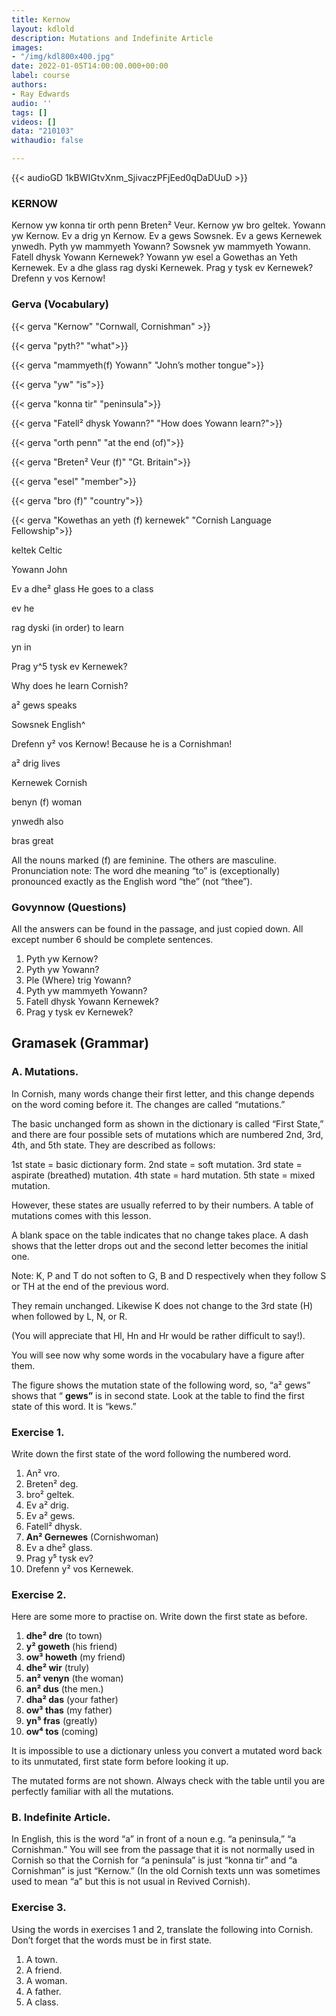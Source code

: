 ```yaml
---
title: Kernow
layout: kdlold
description: Mutations and Indefinite Article
images:
- "/img/kdl800x400.jpg"
date: 2022-01-05T14:00:00.000+00:00
label: course
authors:
- Ray Edwards
audio: ''
tags: []
videos: []
data: "210103"
withaudio: false

---
```

{{< audioGD 1kBWIGtvXnm_SjivaczPFjEed0qDaDUuD >}}

### KERNOW

Kernow yw konna tir orth penn Breten² Veur. Kernow yw bro geltek. Yowann yw Kernow. Ev a drig yn Kernow. Ev a gews Sowsnek. Ev a gews Kernewek ynwedh. Pyth yw mammyeth Yowann? Sowsnek yw mammyeth Yowann. Fatell dhysk Yowann Kernewek? Yowann yw esel a Gowethas an Yeth Kernewek. Ev a dhe glass rag dyski Kernewek. Prag y tysk ev Kernewek? Drefenn y vos Kernow!

### Gerva (Vocabulary)

{{< gerva "Kernow" "Cornwall, Cornishman" >}}

{{< gerva "pyth?" "what">}}

{{< gerva "mammyeth(f) Yowann" "John’s mother tongue">}}

{{< gerva "yw" "is">}}

{{< gerva "konna tir" "peninsula">}}

{{< gerva "Fatell² dhysk Yowann?" "How does Yowann learn?">}}

{{< gerva "orth penn" "at the end (of)">}}

{{< gerva "Breten² Veur (f)" "Gt. Britain">}}

{{< gerva "esel" "member">}}

{{< gerva "bro (f)"  "country">}}

{{< gerva "Kowethas an yeth (f) kernewek" "Cornish Language Fellowship">}}

keltek Celtic

Yowann John

Ev a dhe² glass He goes to a class

ev he

rag dyski (in order) to learn

yn in

Prag y^5 tysk ev Kernewek?

Why does he learn Cornish?

a² gews speaks

Sowsnek English^

Drefenn y² vos Kernow!
Because he is a Cornishman!

a² drig lives

Kernewek Cornish

benyn (f) woman

ynwedh also

bras great

All the nouns marked (f) are feminine. The others are masculine.
Pronunciation note: The word dhe meaning “to” is (exceptionally) pronounced exactly as the English word “the” (not “thee”).

### Govynnow (Questions)

All the answers can be found in the passage, and just copied down.
All except number 6 should be complete sentences.

1. Pyth yw Kernow?
2. Pyth yw Yowann?
3. Ple (Where) trig Yowann?
4. Pyth yw mammyeth Yowann?
5. Fatell dhysk Yowann Kernewek?
6. Prag y tysk ev Kernewek?

## Gramasek (Grammar)

### A. Mutations.

In Cornish, many words change their first letter, and this change depends on the word coming before it. The changes are called “mutations.”

The basic unchanged form as shown in the dictionary is called “First State,” and there are four possible sets of mutations which are numbered 2nd, 3rd, 4th, and 5th state. They are described as follows:

1st state = basic dictionary form.
2nd state = soft mutation.
3rd state = aspirate (breathed) mutation.
4th state = hard mutation.
5th state = mixed mutation.

However, these states are usually referred to by their numbers. A table of mutations comes with this lesson.

A blank space on the table indicates that no change takes place. A dash shows that the letter drops out and the second letter becomes the initial one.

Note: K, P and T do not soften to G, B and D respectively when they follow S or TH at the end of the previous word.

They remain unchanged. Likewise K does not change to the 3rd state (H) when followed by L, N, or R. 

(You will appreciate that Hl, Hn and Hr would be rather difficult to say!).

You will see now why some words in the vocabulary have a figure after them.

The figure shows the mutation state of the following word, so, “a² gews” shows that “ **gews”** is in second state. Look at the table to find the first state of this word. It is “kews.”

### Exercise 1.

Write down the first state of the word following the numbered word.

 1. An² vro.
 2. Breten² deg.
 3. bro² geltek.
 4. Ev a² drig.
 5. Ev a² gews.
 6. Fatell² dhysk.
 7. **An² Gernewes** (Cornishwoman)
 8. Ev a dhe² glass.
 9. Prag y⁵ tysk ev?
10. Drefenn y² vos Kernewek.

### Exercise 2.

Here are some more to practise on. Write down the first state as before.

 1. **dhe² dre** (to town)
 2. **y² goweth** (his friend)
 3. **ow³ howeth** (my friend)
 4. **dhe² wir** (truly)
 5. **an² venyn** (the woman)
 6. **an² dus** (the men.)
 7. **dha² das** (your father)
 8. **ow³ thas** (my father)
 9. **yn⁵ fras** (greatly)
10. **ow⁴ tos** (coming)

It is impossible to use a dictionary unless you convert a mutated word back to its unmutated, first state form before looking it up.

The mutated forms are not shown. Always check with the table until you are perfectly familiar with all the mutations.

### B. Indefinite Article.

In English, this is the word “a” in front of a noun e.g. “a peninsula,” “a Cornishman.” You will see from the passage that it is not normally used in Cornish so that the Cornish for “a peninsula” is just “konna tir” and “a Cornishman” is just “Kernow.” (In the old Cornish texts unn was sometimes used to mean “a” but this is not usual in Revived Cornish).

### Exercise 3.

Using the words in exercises 1 and 2, translate the following into Cornish. Don’t forget that the words must be in first state.

1. A town.
2. A friend.
3. A woman.
4. A father.
5. A class.